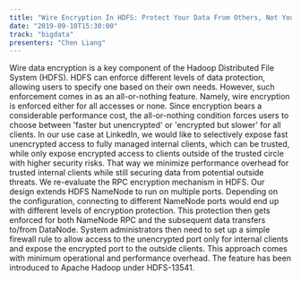 ```yaml
---
title: "Wire Encryption In HDFS: Protect Your Data From Others, Not Yourself"
date: "2019-09-10T15:30:00"
track: "bigdata"
presenters: "Chen Liang"
---
```


Wire data encryption is a key component of the Hadoop Distributed File System (HDFS). HDFS can enforce different levels of data protection, allowing users to specify one based on their own needs. However, such enforcement comes in as an all-or-nothing feature. Namely, wire encryption is enforced either for all accesses or none. Since encryption bears a considerable performance cost, the all-or-nothing condition forces users to choose between 'faster but unencrypted' or 'encrypted but slower' for all clients. In our use case at LinkedIn, we would like to selectively expose fast unencrypted access to fully managed internal clients, which can be trusted, while only expose encrypted access to clients outside of the trusted circle with higher security risks. That way we minimize performance overhead for trusted internal clients while still securing data from potential outside threats. We re-evaluate the RPC encryption mechanism in HDFS. Our design extends HDFS NameNode to run on multiple ports. Depending on the configuration, connecting to different NameNode ports would end up with different levels of encryption protection. This protection then gets enforced for both NameNode RPC and the subsequent data transfers to/from DataNode. System administrators then need to set up a simple firewall rule to allow access to the unencrypted port only for internal clients and expose the encrypted port to the outside clients. This approach comes with minimum operational and performance overhead. The feature has been introduced to Apache Hadoop under HDFS-13541.
